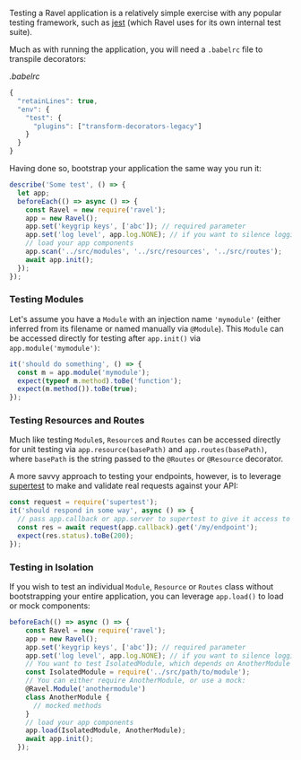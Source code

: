 Testing a Ravel application is a relatively simple exercise with any popular testing framework, such as [jest](https://facebook.github.io/jest) (which Ravel uses for its own internal test suite).

Much as with running the application, you will need a `.babelrc` file to transpile decorators:

*.babelrc*
```js
{
  "retainLines": true,
  "env": {
    "test": {
      "plugins": ["transform-decorators-legacy"]
    }
  }
}
```

Having done so, bootstrap your application the same way you run it:

```js
describe('Some test', () => {
  let app;
  beforeEach(() => async () => {
    const Ravel = new require('ravel');
    app = new Ravel();
    app.set('keygrip keys', ['abc']); // required parameter
    app.set('log level', app.log.NONE); // if you want to silence logging
    // load your app components
    app.scan('../src/modules', '../src/resources', '../src/routes');
    await app.init();
  });
});
```

### Testing Modules

Let's assume you have a `Module` with an injection name `'mymodule'` (either inferred from its filename or named manually via `@Module`). This `Module` can be accessed directly for testing after `app.init()` via `app.module('mymodule')`:

```js
it('should do something', () => {
  const m = app.module('mymodule');
  expect(typeof m.method).toBe('function');
  expect(m.method()).toBe(true);
});
```

### Testing Resources and Routes

Much like testing `Module`s, `Resource`s and `Routes` can be accessed directly for unit testing via `app.resource(basePath)` and `app.routes(basePath)`, where `basePath` is the string passed to the `@Routes` or `@Resource` decorator.

A more savvy approach to testing your endpoints, however, is to leverage [supertest](https://github.com/visionmedia/supertest) to make and validate real requests against your API:

```js
const request = require('supertest');
it('should respond in some way', async () => {
  // pass app.callback or app.server to supertest to give it access to your endpoints
  const res = await request(app.callback).get('/my/endpoint');
  expect(res.status).toBe(200);
});
```

### Testing in Isolation

If you wish to test an individual `Module`, `Resource` or `Routes` class without bootstrapping your entire application, you can leverage `app.load()` to load or mock components:

```js
beforeEach(() => async () => {
    const Ravel = new require('ravel');
    app = new Ravel();
    app.set('keygrip keys', ['abc']); // required parameter
    app.set('log level', app.log.NONE); // if you want to silence logging
    // You want to test IsolatedModule, which depends on AnotherModule
    const IsolatedModule = require('../src/path/to/module');
    // You can either require AnotherModule, or use a mock:
    @Ravel.Module('anothermodule')
    class AnotherModule {
      // mocked methods
    }
    // load your app components
    app.load(IsolatedModule, AnotherModule);
    await app.init();
  });
```
